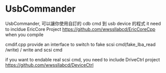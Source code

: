 # UsbCommander
UsbCommander, 可以讓你使用自訂的 cdb cmd 到 usb device 的程式
it need to incldue EricCore Project https://github.com/wwssllabcd/EricCoreCpp when you compile

cmdif.cpp provide an interface to switch to fake scsi cmd(fake_lba_read /write) / write and scsi cmd

if you want to endable real scsi cmd, you need to include DriveCtrl project https://github.com/wwssllabcd/DeviceCtrl
